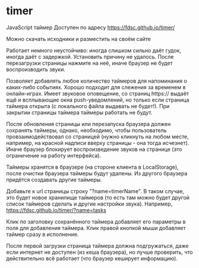 # timer

JavaScript таймер
Доступен по адресу
https://fdsc.github.io/timer/

Можно скачать исходники и разместить на своём сайте

Работает немного неустойчиво: иногда слишком сильно даёт гудок, иногда даёт с задержкой. Установить причину не удалось.
После перезагрузки страницы нажмите на неё, иначе браузер не будет воспроизводить звуки.

Позволяет добавлять любое количество таймеров для напоминания о каких-либо событиях. Хорошо подходит для слежения за временем в онлайн-играх.
Имеет звуковое оповещение, со страниц https:// выдаёт ещё и всплывающие окна push-уведомлений, но только если страница таймера открыта (с локального файла выдавать не будет!). При закрытии страницы таймера таймеры работать не будут.

После обновления страницы или перезапуска браузера должен сохранять таймеры, однако, необходимо, чтобы пользователь провзаимодействовал со страницей (нужно кликнуть на любом месте, например, на красной надписи вверху страницы - она тогда исчезнет). Иначе браузер блокирует воспроизведение звуков на странице (это ограничение на работу интерфейса).

Таймеры хранятся в браузере (на стороне клиента в LocalStorage), после очистки браузера таймеры будут удалены.
Из другого браузера придётся создавать другие таймеры.

Добавьте к url страницы строку "?name=timerName". В таком случае, это будет новое хранилище таймеров (то есть там можно будет другой список таймеров сделать и другие настройки звука).
Например, https://fdsc.github.io/timer/?name=tasks

Клик по заголовку сохранённого таймера добавляет его параметры в поля для добавления таймера. Клик правой кнопкой мыши добавляет таймер сразу в исполнение.

После первой загрузки страница таймера должна подгружаться, даже если интернет не доступен (из кеша браузера), но лучше проверить, что действительно всё работает (что браузер кеширует информацию).

